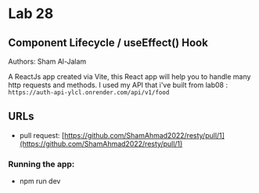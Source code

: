 # Lab 28
## Component Lifecycle / useEffect() Hook
Authors: Sham Al-Jalam

A ReactJs app created via Vite, this React app will help you to handle many http requests and methods.
I used my API that i've built from lab08 : `https://auth-api-ylcl.onrender.com/api/v1/food`
## URLs

*  pull request: [https://github.com/ShamAhmad2022/resty/pull/1](https://github.com/ShamAhmad2022/resty/pull/1)


### Running the app:
* npm run dev